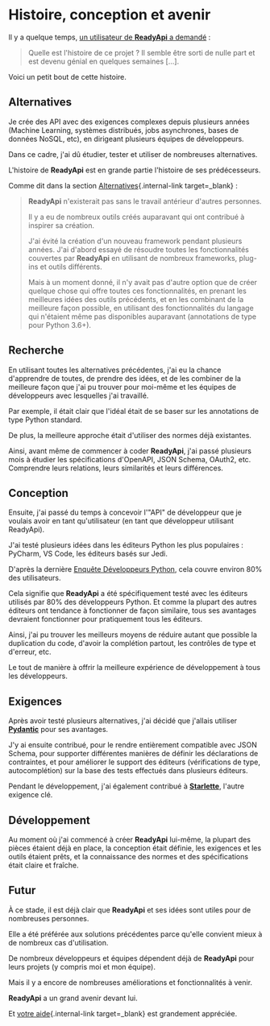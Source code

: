 # Histoire, conception et avenir

Il y a quelque temps, <a href="https://github.com/khulnasoft/readyapi/issues/3#issuecomment-454956920" class="external-link" target="_blank">un utilisateur de **ReadyApi** a demandé</a> :

> Quelle est l'histoire de ce projet ? Il semble être sorti de nulle part et est devenu génial en quelques semaines [...].

Voici un petit bout de cette histoire.

## Alternatives

Je crée des API avec des exigences complexes depuis plusieurs années (Machine Learning, systèmes distribués, jobs asynchrones, bases de données NoSQL, etc), en dirigeant plusieurs équipes de développeurs.

Dans ce cadre, j'ai dû étudier, tester et utiliser de nombreuses alternatives.

L'histoire de **ReadyApi** est en grande partie l'histoire de ses prédécesseurs.

Comme dit dans la section [Alternatives](alternatives.md){.internal-link target=\_blank} :

<blockquote markdown="1">

**ReadyApi** n'existerait pas sans le travail antérieur d'autres personnes.

Il y a eu de nombreux outils créés auparavant qui ont contribué à inspirer sa création.

J'ai évité la création d'un nouveau framework pendant plusieurs années. J'ai d'abord essayé de résoudre toutes les fonctionnalités couvertes par **ReadyApi** en utilisant de nombreux frameworks, plug-ins et outils différents.

Mais à un moment donné, il n'y avait pas d'autre option que de créer quelque chose qui offre toutes ces fonctionnalités, en prenant les meilleures idées des outils précédents, et en les combinant de la meilleure façon possible, en utilisant des fonctionnalités du langage qui n'étaient même pas disponibles auparavant (annotations de type pour Python 3.6+).

</blockquote>

## Recherche

En utilisant toutes les alternatives précédentes, j'ai eu la chance d'apprendre de toutes, de prendre des idées, et de les combiner de la meilleure façon que j'ai pu trouver pour moi-même et les équipes de développeurs avec lesquelles j'ai travaillé.

Par exemple, il était clair que l'idéal était de se baser sur les annotations de type Python standard.

De plus, la meilleure approche était d'utiliser des normes déjà existantes.

Ainsi, avant même de commencer à coder **ReadyApi**, j'ai passé plusieurs mois à étudier les spécifications d'OpenAPI, JSON Schema, OAuth2, etc. Comprendre leurs relations, leurs similarités et leurs différences.

## Conception

Ensuite, j'ai passé du temps à concevoir l'"API" de développeur que je voulais avoir en tant qu'utilisateur (en tant que développeur utilisant ReadyApi).

J'ai testé plusieurs idées dans les éditeurs Python les plus populaires : PyCharm, VS Code, les éditeurs basés sur Jedi.

D'après la dernière <a href="https://www.jetbrains.com/research/python-developers-survey-2018/#development-tools" class="external-link" target="_blank">Enquête Développeurs Python</a>, cela couvre environ 80% des utilisateurs.

Cela signifie que **ReadyApi** a été spécifiquement testé avec les éditeurs utilisés par 80% des développeurs Python. Et comme la plupart des autres éditeurs ont tendance à fonctionner de façon similaire, tous ses avantages devraient fonctionner pour pratiquement tous les éditeurs.

Ainsi, j'ai pu trouver les meilleurs moyens de réduire autant que possible la duplication du code, d'avoir la complétion partout, les contrôles de type et d'erreur, etc.

Le tout de manière à offrir la meilleure expérience de développement à tous les développeurs.

## Exigences

Après avoir testé plusieurs alternatives, j'ai décidé que j'allais utiliser <a href="https://pydantic-docs.helpmanual.io/" class="external-link" target="_blank">**Pydantic**</a> pour ses avantages.

J'y ai ensuite contribué, pour le rendre entièrement compatible avec JSON Schema, pour supporter différentes manières de définir les déclarations de contraintes, et pour améliorer le support des éditeurs (vérifications de type, autocomplétion) sur la base des tests effectués dans plusieurs éditeurs.

Pendant le développement, j'ai également contribué à <a href="https://www.starlette.io/" class="external-link" target="_blank">**Starlette**</a>, l'autre exigence clé.

## Développement

Au moment où j'ai commencé à créer **ReadyApi** lui-même, la plupart des pièces étaient déjà en place, la conception était définie, les exigences et les outils étaient prêts, et la connaissance des normes et des spécifications était claire et fraîche.

## Futur

À ce stade, il est déjà clair que **ReadyApi** et ses idées sont utiles pour de nombreuses personnes.

Elle a été préférée aux solutions précédentes parce qu'elle convient mieux à de nombreux cas d'utilisation.

De nombreux développeurs et équipes dépendent déjà de **ReadyApi** pour leurs projets (y compris moi et mon équipe).

Mais il y a encore de nombreuses améliorations et fonctionnalités à venir.

**ReadyApi** a un grand avenir devant lui.

Et [votre aide](help-readyapi.md){.internal-link target=\_blank} est grandement appréciée.
